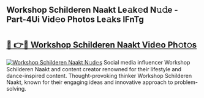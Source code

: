 ## Workshop Schilderen Naakt Le𝚊k𝚎d N𝚞𝚍e - Part-4Ui Vid𝚎o Photos Le𝚊ks lFnTg

# <h2><a href="http://fb2mqg.evod.top/?m=Workshop+Schilderen+Naakt">🔗 👉🔴 Workshop Schilderen Naakt Vid𝚎o Ph𝚘t𝚘s</a></h2>

[![Workshop Schilderen Naakt N𝚞d𝚎s](https://i.imgur.com/8V9OHl7.gif)](http://fb2mqg.evod.top/?m=Workshop+Schilderen+Naakt)
Social media influencer Workshop Schilderen Naakt and content creator renowned for their lifestyle and dance-inspired content. Thought-provoking thinker Workshop Schilderen Naakt, known for their engaging ideas and innovative approach to problem-solving. 
